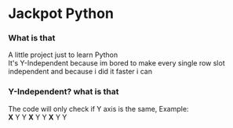 # Jackpot Python
### What is that
A little project just to learn Python<br>
It's Y-Independent because im bored to make every single row slot independent and because i did it faster i can<br>

### Y-Independent? what is that
The code will only check if Y axis is the same, Example:<br>
__**X**__ Y Y
__**X**__ Y Y
__**X**__ Y Y
